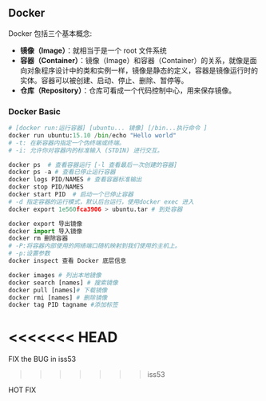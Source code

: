 ## Docker

Docker 包括三个基本概念:

- **镜像（Image）**：就相当于是一个 root 文件系统
- **容器（Container）**：镜像（Image）和容器（Container）的关系，就像是面向对象程序设计中的类和实例一样，镜像是静态的定义，容器是镜像运行时的实体。容器可以被创建、启动、停止、删除、暂停等。
- **仓库（Repository）**：仓库可看成一个代码控制中心，用来保存镜像。



### Docker Basic

```python
# [docker run:运行容器] [ubuntu... 镜像] [/bin...执行命令 ]
docker run ubuntu:15.10 /bin/echo "Hello world"
# -t: 在新容器内指定一个伪终端或终端。
# -i: 允许你对容器内的标准输入 (STDIN) 进行交互。

docker ps  # 查看容器运行 [-l 查看最后一次创建的容器] 
docker ps -a # 查看已停止运行容器
docker logs PID/NAMES # 查看容器标准输出
docker stop PID/NAMES
docker start PID  # 启动一个已停止容器
# -d 指定容器的运行模式，默认后台运行，使用docker exec 进入
docker export 1e560fca3906 > ubuntu.tar # 到处容器

docker export 导出镜像
docker import 导入镜像
docker rm 删除容器
# -P:将容器内部使用的网络端口随机映射到我们使用的主机上。
# -p:设置参数
docker inspect 查看 Docker 底层信息

docker images # 列出本地镜像
docker search [names] # 搜索镜像
docker pull [names]# 下载镜像
docker rmi [names] # 删除镜像
docker tag PID tagname #添加标签
```



<<<<<<< HEAD
=======
FIX the BUG in iss53
>>>>>>> iss53


HOT FIX